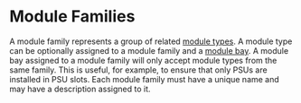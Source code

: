 # Module Families

A module family represents a group of related [module types](moduletype.md). A module type can be optionally assigned to a module family and a [module bay](modulebay.md). A module bay assigned to a module family will only accept module types from the same family. This is useful, for example, to ensure that only PSUs are installed in PSU slots. Each module family must have a unique name and may have a description assigned to it.
